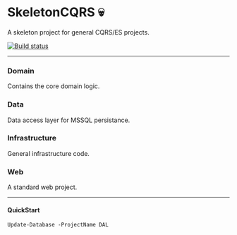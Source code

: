 # SkeletonCQRS :skull:
A skeleton project for general CQRS/ES projects.

[![Build status](https://ci.appveyor.com/api/projects/status/8xve8s5u1qawmxar/branch/master?svg=true)](https://ci.appveyor.com/project/william/skeletoncqrs/branch/master)

---

### Domain
Contains the core domain logic.

### Data
Data access layer for MSSQL persistance.

### Infrastructure
General infrastructure code.

### Web
A standard web project.

---

#### QuickStart
```
Update-Database -ProjectName DAL
```